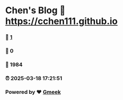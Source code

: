 # Chen's Blog :link: https://cchen111.github.io 
### :page_facing_up: [1](https://cchen111.github.io/tag.html) 
### :speech_balloon: 0 
### :hibiscus: 1984 
### :alarm_clock: 2025-03-18 17:21:51 
### Powered by :heart: [Gmeek](https://github.com/Meekdai/Gmeek)
